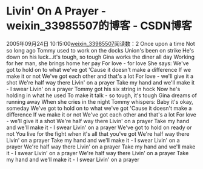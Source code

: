 # Livin' On A Prayer - weixin_33985507的博客 - CSDN博客
2005年09月24日 10:15:00[weixin_33985507](https://me.csdn.net/weixin_33985507)阅读数：2
Once upon a time
Not so long ago
Tommy used to work on the docks
Union's been on strike
He's down on his luck...it's tough, so tough
Gina works the diner all day
Working for her man, she brings home her pay
For love - for love
She says: We've got to hold on to what we've got
'Cause it doesn't make a difference
If we make it or not
We've got each other and that's a lot
For love - we'll give it a shot
We're half way there
Livin' on a prayer
Take my hand and we'll make it - I swear
Livin' on a prayer
Tommy got his six string in hock
Now he's holding in what he used
To make it talk - so tough, it's tough
Gina dreams of running away
When she cries in the night
Tommy whispers: Baby it's okay, someday
We've got to hold on to what we've got
'Cause it doesn't make a difference
If we make it or not
We've got each other and that's a lot
For love - we'll give it a shot
We're half way there
Livin' on a prayer
Take my hand and we'll make it - I swear
Livin' on a prayer
We've got to hold on ready or not
You live for the fight when it's all that you've got
We're half way there
Livin' on a prayer
Take my hand and we'll make it - I swear
Livin' on a prayer
We're half way there
Livin' on a prayer
Take my hand and we'll make it - I swear
Livin' on a prayer
We're half way there
Livin' on a prayer
Take my hand and we'll make it - I swear
Livin' on a prayer

